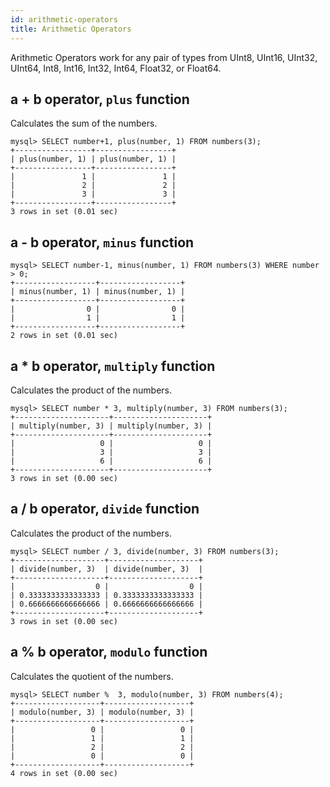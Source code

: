 ```yaml
---
id: arithmetic-operators
title: Arithmetic Operators
---
```


Arithmetic Operators work for any pair of types from UInt8, UInt16, UInt32, UInt64, Int8, Int16, Int32, Int64, Float32, or Float64.


## a + b operator, `plus` function

Calculates the sum of the numbers.

```text
mysql> SELECT number+1, plus(number, 1) FROM numbers(3);
+-----------------+-----------------+
| plus(number, 1) | plus(number, 1) |
+-----------------+-----------------+
|               1 |               1 |
|               2 |               2 |
|               3 |               3 |
+-----------------+-----------------+
3 rows in set (0.01 sec)
```

## a - b operator, `minus` function

```text
mysql> SELECT number-1, minus(number, 1) FROM numbers(3) WHERE number > 0;
+------------------+------------------+
| minus(number, 1) | minus(number, 1) |
+------------------+------------------+
|                0 |                0 |
|                1 |                1 |
+------------------+------------------+
2 rows in set (0.01 sec)
```

## a * b operator, `multiply` function

Calculates the product of the numbers.

```text
mysql> SELECT number * 3, multiply(number, 3) FROM numbers(3);
+---------------------+---------------------+
| multiply(number, 3) | multiply(number, 3) |
+---------------------+---------------------+
|                   0 |                   0 |
|                   3 |                   3 |
|                   6 |                   6 |
+---------------------+---------------------+
3 rows in set (0.00 sec)
```

## a / b operator, `divide` function

Calculates the product of the numbers.

```text
mysql> SELECT number / 3, divide(number, 3) FROM numbers(3);
+--------------------+--------------------+
| divide(number, 3)  | divide(number, 3)  |
+--------------------+--------------------+
|                  0 |                  0 |
| 0.3333333333333333 | 0.3333333333333333 |
| 0.6666666666666666 | 0.6666666666666666 |
+--------------------+--------------------+
3 rows in set (0.00 sec)
```

## a % b operator, `modulo` function

Calculates the quotient of the numbers.

```text
mysql> SELECT number %  3, modulo(number, 3) FROM numbers(4);
+-------------------+-------------------+
| modulo(number, 3) | modulo(number, 3) |
+-------------------+-------------------+
|                 0 |                 0 |
|                 1 |                 1 |
|                 2 |                 2 |
|                 0 |                 0 |
+-------------------+-------------------+
4 rows in set (0.00 sec)
```


